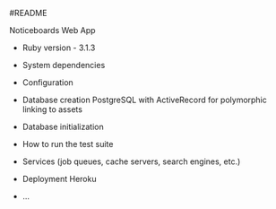 #README

Noticeboards Web App

* Ruby version - 3.1.3

* System dependencies 

* Configuration 

* Database creation PostgreSQL with ActiveRecord for polymorphic linking to assets

* Database initialization

* How to run the test suite

* Services (job queues, cache servers, search engines, etc.)

* Deployment  Heroku 

* ...
